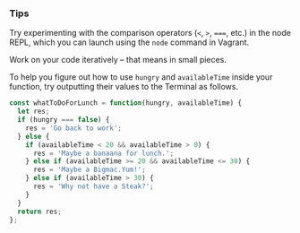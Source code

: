### Tips

Try experimenting with the comparison operators (`<`, `>`, `===`, etc.) in the node REPL, which you can launch using the `node` command in Vagrant.

Work on your code iteratively – that means in small pieces. 

To help you figure out how to use `hungry` and `availableTime` inside your function, try outputting their values to the Terminal as follows.

```javascript
const whatToDoForLunch = function(hungry, availableTime) {
  let res;
  if (hungry === false) {
    res = 'Go back to work';
  } else {
    if (availableTime < 20 && availableTime > 0) {
      res = 'Maybe a banaana for lunch.';
    } else if (availableTime >= 20 && availableTime <= 30) {
      res = 'Maybe a Bigmac.Yum!';
    } else if (availableTime > 30) {
      res = 'Why not have a Steak?';
    }
  }
  return res;
};
```